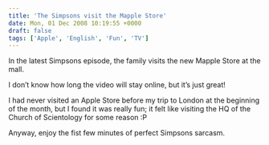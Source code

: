 ```yaml
---
title: 'The Simpsons visit the Mapple Store'
date: Mon, 01 Dec 2008 10:19:55 +0000
draft: false
tags: ['Apple', 'English', 'Fun', 'TV']
---
```


In the latest Simpsons episode, the family visits the new Mapple Store at the mall.

I don’t know how long the video will stay online, but it’s just great!

I had never visited an Apple Store before my trip to London at the beginning of the month, but I found it was really fun; it felt like visiting the HQ of the Church of Scientology for some reason :P

Anyway, enjoy the fist few minutes of perfect Simpsons sarcasm.